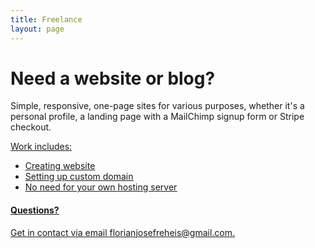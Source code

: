 ```yaml
---
title: Freelance
layout: page
---
```


<h1>Need a website or blog?</h1>
<p>
Simple, responsive, one-page sites for various purposes, whether it's a personal profile, a landing page with a MailChimp signup form or Stripe checkout.</p>

<u>Work includes:<u>
<ul>
  <li>Creating website</li>
  <li>Setting up custom domain</li>
  <li>No need for your own hosting server</li>
</ul>

<p>

<h4>Questions?</h4>
<p>
Get in contact via email <a class="link" href="mailto:{{ site.email }}">florianjosefreheis@gmail.com</a>.
</p>
